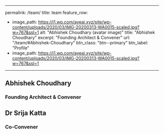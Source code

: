 ---
permalink: /team/
title: team
feature_row:
 - image_path: https://i1.wp.com/ayeai.xyz/site/wp-content/uploads/2020/03/IMG-20200313-WA0015-scaled.jpg?w=767&ssl=1
   alt: "Abhishek Choudhary (avatar image)"
   title: "Abhishek Choudhary"
   excerpt: "Founding Architect & Convener"
   url: "/team/#Abhishek-Choudhary"
   btn_class: "btn--primary"
   btn_label: "Profile"
 - image_path: https://i1.wp.com/ayeai.xyz/site/wp-content/uploads/2020/03/IMG-20200313-WA0015-scaled.jpg?w=767&ssl=1
 ---
## Abhishek Choudhary
### Founding Architect & Convener

## Dr Srija Katta
### Co-Convener

